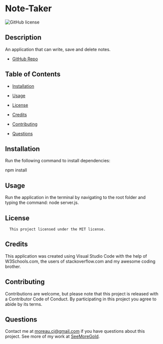 # Note-Taker

![GitHub license](https://img.shields.io/badge/license-MIT-blue.svg)

## Description

An application that can write, save and delete notes.

* [GitHub Repo](https://github.com/SeeMoreGold/Note-Taker)


## Table of Contents

* [Installation](#installation)

* [Usage](#usage)

* [License](#license)

* [Credits](#credits)

* [Contributing](#contribute)

* [Questions](#questions)

## Installation

Run the following command to install dependencies:

npm install 

## Usage

Run the application in the terminal by navigating to the root folder and typing the command: node server.js.

## License
      
      This project licensed under the MIT license.

## Credits

This application was created using Visual Studio Code with the help of W3Schools.com, the users of stackoverflow.com and my awesome coding brother.

## Contributing

Contributions are welcome, but please note that this project is released with a Contributor Code of Conduct. By participating in this project you agree to abide by its terms.

## Questions

Contact me at moreau.cj@gmail.com if you have questions about this project.
See more of my work at [SeeMoreGold](https://github.com/SeeMoreGold/).
